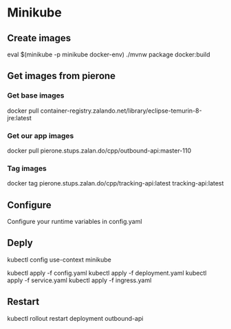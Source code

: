 # Minikube

## Create images
eval $(minikube -p minikube docker-env)
./mvnw package docker:build

## Get images from pierone
### Get base images
docker pull container-registry.zalando.net/library/eclipse-temurin-8-jre:latest

### Get our app images
docker pull pierone.stups.zalan.do/cpp/outbound-api:master-110

### Tag images
docker tag pierone.stups.zalan.do/cpp/tracking-api:latest tracking-api:latest

## Configure
Configure your runtime variables in config.yaml

## Deply
kubectl config use-context minikube

kubectl apply -f config.yaml
kubectl apply -f deployment.yaml
kubectl apply -f service.yaml
kubectl apply -f ingress.yaml

## Restart
kubectl rollout restart deployment outbound-api

